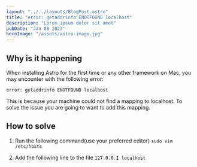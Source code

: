 ```yaml
---
layout: "../../layouts/BlogPost.astro"
title: "error: getaddrinfo ENOTFOUND localhost"
description: "Lorem ipsum dolor sit amet"
pubDate: "Jan 08 2023"
heroImage: "/assets/astro-image.jpg"
---
```

## Why is it happening

When installing Astro for the first time or any other framework on Mac, you may encounter with the following error:

`error: getaddrinfo ENOTFOUND localhost`

This is because your machine could not find a mapping to localhost. To solve the issue you are going to want to add this mapping.

## How to solve

1. Run the following command(use your preferred editor)
`sudo vim /etc/hosts`

2. Add the following line to the file
`127.0.0.1 localhost`


